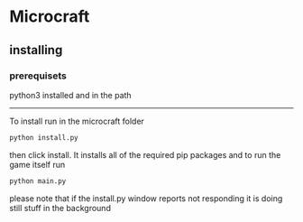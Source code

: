 # Microcraft

## installing
### prerequisets
python3 installed and in the path

-----------------
To install run in the microcraft folder

```sh
python install.py
```
then click install. It installs all of the required pip packages and to run the game itself run 
```sh
python main.py
```
please note that if the install.py window reports not responding it is doing still stuff in the background
